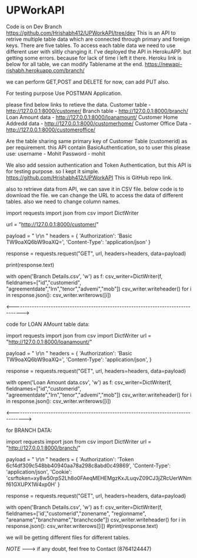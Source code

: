 # UPWorkAPI
Code is on Dev Branch https://github.com/Hrishabh412/UPWorkAPI/tree/dev
This is an API to retrive multiple table data which are connected through primary and foreign keys.
There are five tables.
To access each table data we need to use different user with slitly changing it.
I've deployed the API in HerokuAPP. but getting some errors. because for lack of time i left it there.
Heroku link is below for all table, we can modify Tablename at the end.
https://newapi-rishabh.herokuapp.com/branch/

we can perform GET,POST and DELETE for now, can add PUT also.

For testing purpose Use POSTMAN Application.

please find below links to retieve the data.
Customer table - http://127.0.0.1:8000/customer/
Branch table - http://127.0.0.1:8000/branch/
Loan Amount data - http://127.0.0.1:8000/loanamount/
Customer Home Addredd data - http://127.0.0.1:8000/customerhome/
Customer Office Data - http://127.0.0.1:8000/customeroffice/

Are the table sharing same primary key of Customer Table (customerid) as per requirement.
this API contain BasicAuthentication, so to user this please use:
username - Mohit
Password - mohit

We also add session authentication and Token Authentication, but this API is for testing purpose. so I kept it simple.
https://github.com/Hrishabh412/UPWorkAPI This is GitHub repo link.

also to retrieve data from API, we can save it in CSV file.
below code is to download the file.
we can change the URL to access the data of different tables.
also we need to change column names.

import requests
import json
from csv import DictWriter

url = "http://127.0.0.1:8000/customer/"

payload = " \r\n   "
headers = {
  'Authorization': 'Basic TW9oaXQ6bW9oaXQ=',
  'Content-Type': 'application/json'
}

response = requests.request("GET", url, headers=headers, data=payload)

print(response.text)

with open('Branch Details.csv', 'w') as f:
    csv_writer=DictWriter(f, fieldnames=["id","customerid", "agreementdate","lrn","tenor","advemi","mob"])
    csv_writer.writeheader()
    for i in response.json():
        csv_writer.writerows([i])
        
     
<---------------------------------------------------------------------------------->


code for LOAN AMount table data:

import requests
import json
from csv import DictWriter
url = "http://127.0.0.1:8000/loanamount/"

payload = " \r\n   "
headers = {
  'Authorization': 'Basic TW9oaXQ6bW9oaXQ=',
  'Content-Type': 'application/json',
}

response = requests.request("GET", url, headers=headers, data=payload)


with open('Loan Amount data.csv', 'w') as f:
    csv_writer=DictWriter(f, fieldnames=["id","customerid", "agreementdate","lrn","tenor","advemi","mob"])
    csv_writer.writeheader()
    for i in response.json():
        csv_writer.writerows([i])
        
 <----------------------------------------------------------------------------------->
        
for BRANCH DATA:

import requests
import json
from csv import DictWriter
url = "http://127.0.0.1:8000/branch/"

payload = " \r\n   "
headers = {
  'Authorization': 'Token 6cf4df309c548bb40940aa78a298c8abd0c49869',
  'Content-Type': 'application/json',
  'Cookie': 'csrftoken=xy8w50rpS2Lh8o0FAeqMEHEMgzKxJLuqvZ09CJ3jZRcUerWNmf61GXUPX1W4xp0H'
}

response = requests.request("GET", url, headers=headers, data=payload)


with open('Branch Details.csv', 'w') as f:
    csv_writer=DictWriter(f, fieldnames=['id',"customerid","zonename", "regionname", "areaname","branchname","branchcode"])
    csv_writer.writeheader()
    for i in response.json():
        csv_writer.writerows([i])
#print(response.text)


we will be getting different files for different tables.



*NOTE* ---> if any doubt, feel free to Contact (8764124447)
